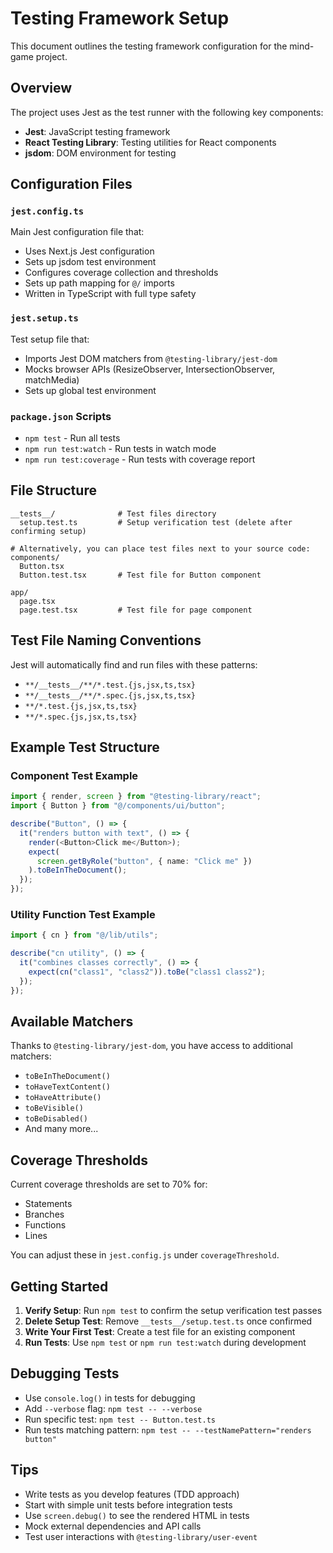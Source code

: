 # Testing Framework Setup

This document outlines the testing framework configuration for the mind-game project.

## Overview

The project uses Jest as the test runner with the following key components:

- **Jest**: JavaScript testing framework
- **React Testing Library**: Testing utilities for React components
- **jsdom**: DOM environment for testing

## Configuration Files

### `jest.config.ts`

Main Jest configuration file that:

- Uses Next.js Jest configuration
- Sets up jsdom test environment
- Configures coverage collection and thresholds
- Sets up path mapping for `@/` imports
- Written in TypeScript with full type safety

### `jest.setup.ts`

Test setup file that:

- Imports Jest DOM matchers from `@testing-library/jest-dom`
- Mocks browser APIs (ResizeObserver, IntersectionObserver, matchMedia)
- Sets up global test environment

### `package.json` Scripts

- `npm test` - Run all tests
- `npm run test:watch` - Run tests in watch mode
- `npm run test:coverage` - Run tests with coverage report

## File Structure

```
__tests__/              # Test files directory
  setup.test.ts         # Setup verification test (delete after confirming setup)

# Alternatively, you can place test files next to your source code:
components/
  Button.tsx
  Button.test.tsx       # Test file for Button component

app/
  page.tsx
  page.test.tsx         # Test file for page component
```

## Test File Naming Conventions

Jest will automatically find and run files with these patterns:

- `**/__tests__/**/*.test.{js,jsx,ts,tsx}`
- `**/__tests__/**/*.spec.{js,jsx,ts,tsx}`
- `**/*.test.{js,jsx,ts,tsx}`
- `**/*.spec.{js,jsx,ts,tsx}`

## Example Test Structure

### Component Test Example

```typescript
import { render, screen } from "@testing-library/react";
import { Button } from "@/components/ui/button";

describe("Button", () => {
  it("renders button with text", () => {
    render(<Button>Click me</Button>);
    expect(
      screen.getByRole("button", { name: "Click me" })
    ).toBeInTheDocument();
  });
});
```

### Utility Function Test Example

```typescript
import { cn } from "@/lib/utils";

describe("cn utility", () => {
  it("combines classes correctly", () => {
    expect(cn("class1", "class2")).toBe("class1 class2");
  });
});
```

## Available Matchers

Thanks to `@testing-library/jest-dom`, you have access to additional matchers:

- `toBeInTheDocument()`
- `toHaveTextContent()`
- `toHaveAttribute()`
- `toBeVisible()`
- `toBeDisabled()`
- And many more...

## Coverage Thresholds

Current coverage thresholds are set to 70% for:

- Statements
- Branches
- Functions
- Lines

You can adjust these in `jest.config.js` under `coverageThreshold`.

## Getting Started

1. **Verify Setup**: Run `npm test` to confirm the setup verification test passes
2. **Delete Setup Test**: Remove `__tests__/setup.test.ts` once confirmed
3. **Write Your First Test**: Create a test file for an existing component
4. **Run Tests**: Use `npm test` or `npm run test:watch` during development

## Debugging Tests

- Use `console.log()` in tests for debugging
- Add `--verbose` flag: `npm test -- --verbose`
- Run specific test: `npm test -- Button.test.ts`
- Run tests matching pattern: `npm test -- --testNamePattern="renders button"`

## Tips

- Write tests as you develop features (TDD approach)
- Start with simple unit tests before integration tests
- Use `screen.debug()` to see the rendered HTML in tests
- Mock external dependencies and API calls
- Test user interactions with `@testing-library/user-event`
